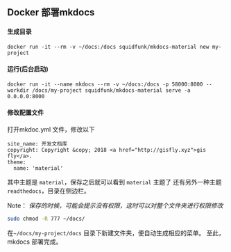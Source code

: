 ## Docker 部署mkdocs

#### 生成目录

~~~shell
docker run -it --rm -v ~/docs:/docs squidfunk/mkdocs-material new my-project
~~~

#### 运行(后台启动)

~~~shell
docker run -it --name mkdocs --rm -v ~/docs:/docs -p 58000:8000 --workdir /docs/my-project squidfunk/mkdocs-material serve -a 0.0.0.0:8000
~~~

#### 修改配置文件

打开mkdoc.yml 文件，修改以下

~~~shell
site_name: 开发文档库
copyright: Copyright &copy; 2018 <a href="http://gisfly.xyz">gis fly</a>.
theme: 
  name: 'material'
~~~

其中主题是 `material`，保存之后就可以看到 `material` 主题了
还有另外一种主题 `readthedocs`，目录在侧边栏。

Note： *保存的时候，可能会提示没有权限，这时可以对整个文件夹进行权限修改*

```bash
sudo chmod -R 777 ~/docs/
```

在`~/docs/my-project/docs` 目录下新建文件夹，便自动生成相应的菜单。
至此，mkdocs 部署完成。



